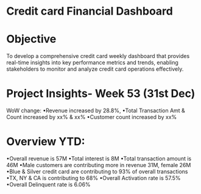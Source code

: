 # Credit card Financial Dashboard

# Objective
To develop a comprehensive credit card weekly dashboard that provides real-time insights into key performance metrics and trends, enabling stakeholders to monitor and analyze credit card operations effectively.

# Project Insights- Week 53 (31st Dec)
WoW change:
•Revenue increased by 28.8%,
•Total Transaction Amt & Count increased by xx% & xx%
•Customer count increased by xx%

# Overview YTD:
•Overall revenue is 57M
•Total interest is 8M
•Total transaction amount is 46M
•Male customers are contributing more in revenue 31M, female 26M
•Blue & Silver credit card are contributing to 93% of overall transactions
•TX, NY & CA is contributing to 68%
•Overall Activation rate is 57.5%
•Overall Delinquent rate is 6.06%


